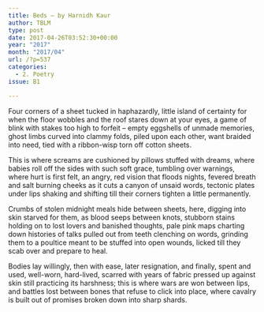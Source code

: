 ```yaml
---
title: Beds – by Harnidh Kaur
author: TBLM
type: post
date: 2017-04-26T03:52:30+00:00
year: "2017"
month: "2017/04"
url: /?p=537
categories:
  - 2. Poetry
issue: B1

---
```

Four corners of a sheet tucked in haphazardly, little island of certainty for when the floor wobbles and the roof stares down at your eyes, a game of blink with stakes too high to forfeit &#8211; empty eggshells of unmade memories, ghost limbs curved into clammy folds, piled upon each other, want braided into need, tied with a ribbon-wisp torn off cotton sheets.

This is where screams are cushioned by pillows stuffed with dreams, where babies roll off the sides with such soft grace, tumbling over warnings, where hurt is first felt, an angry, red vision that floods nights, fevered breath and salt burning cheeks as it cuts a canyon of unsaid words, tectonic plates under lips shaking and shifting till their corners tighten a little permanently.

Crumbs of stolen midnight meals hide between sheets, here, digging into skin starved for them, as blood seeps between knots, stubborn stains holding on to lost lovers and banished thoughts, pale pink maps charting down histories of talks pulled out from teeth clenching on words, grinding them to a poultice meant to be stuffed into open wounds, licked till they scab over and prepare to heal.

Bodies lay willingly, then with ease, later resignation, and finally, spent and used, well-worn, hard-lived, scarred with years of fabric pressed up against skin still practicing its harshness; this is where wars are won between lips, and battles lost between bones that refuse to click into place, where cavalry is built out of promises broken down into sharp shards.
